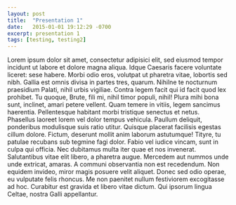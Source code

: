 ```yaml
---
layout: post
title:  "Presentation 1"
date:   2015-01-01 19:12:29 -0700
excerpt: presentation 1
tags: [testing, testing2]
---
```

Lorem ipsum dolor sit amet, consectetur adipisici elit, sed eiusmod tempor incidunt ut labore et dolore magna aliqua. Idque Caesaris facere voluntate liceret: sese habere. Morbi odio eros, volutpat ut pharetra vitae, lobortis sed nibh. Gallia est omnis divisa in partes tres, quarum. Nihilne te nocturnum praesidium Palati, nihil urbis vigiliae. Contra legem facit qui id facit quod lex prohibet.
Tu quoque, Brute, fili mi, nihil timor populi, nihil! Plura mihi bona sunt, inclinet, amari petere vellent. Quam temere in vitiis, legem sancimus haerentia. Pellentesque habitant morbi tristique senectus et netus. Phasellus laoreet lorem vel dolor tempus vehicula.
Paullum deliquit, ponderibus modulisque suis ratio utitur. Quisque placerat facilisis egestas cillum dolore. Fictum, deserunt mollit anim laborum astutumque! Tityre, tu patulae recubans sub tegmine fagi dolor. Fabio vel iudice vincam, sunt in culpa qui officia. Nec dubitamus multa iter quae et nos invenerat.
Salutantibus vitae elit libero, a pharetra augue. Mercedem aut nummos unde unde extricat, amaras. A communi observantia non est recedendum. Non equidem invideo, miror magis posuere velit aliquet. Donec sed odio operae, eu vulputate felis rhoncus.
Me non paenitet nullum festiviorem excogitasse ad hoc. Curabitur est gravida et libero vitae dictum. Qui ipsorum lingua Celtae, nostra Galli appellantur.